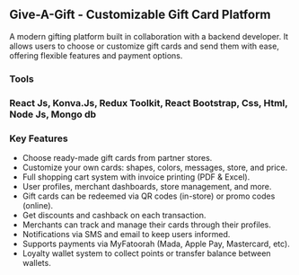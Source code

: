 <h2>Give-A-Gift - Customizable Gift Card Platform</h2>
<p>A modern gifting platform built in collaboration with a backend developer. It allows users to choose or customize gift cards and send them with ease, offering flexible features and payment options.</p>

<h3>Tools<h3/>
<p>React Js, Konva.Js, Redux Toolkit, React Bootstrap, Css, Html, Node Js, Mongo db</p>
  
<h3>Key Features</h3>
<ul>
  <li>Choose ready-made gift cards from partner stores.</li>
  <li>Customize your own cards: shapes, colors, messages, store, and price.</li>
  <li>Full shopping cart system with invoice printing (PDF & Excel).</li>
  <li>User profiles, merchant dashboards, store management, and more.</li>
  <li>Gift cards can be redeemed via QR codes (in-store) or promo codes (online).</li>
  <li>Get discounts and cashback on each transaction.</li>
  <li>Merchants can track and manage their cards through their profiles.</li>
  <li>Notifications via SMS and email to keep users informed.</li>
  <li>Supports payments via MyFatoorah (Mada, Apple Pay, Mastercard, etc).</li>
  <li>Loyalty wallet system to collect points or transfer balance between wallets.</li>
</ul>
